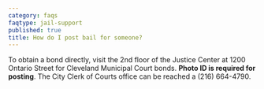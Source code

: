 ```yaml
---
category: faqs
faqtype: jail-support
published: true
title: How do I post bail for someone?
---
```

To obtain a bond directly, visit the 2nd floor of the Justice Center at 1200 Ontario Street for Cleveland Municipal Court bonds. **Photo ID is required for posting**. The City Clerk of Courts office can be reached a (216) 664-4790.

